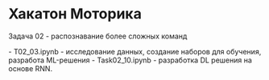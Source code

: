 # Хакатон Моторика 

Задача 02 - распознавание более сложных команд

- T02_03.ipynb - исследование данных, создание наборов для обучения, разработа ML-решения 
- Task02_10.ipynb - разработка DL решения на основе RNN.

